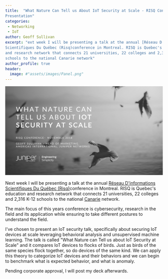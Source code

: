 ```yaml
---
title:  "What Nature Can Tell us About IoT Security at Scale - RISQ Conference
Presentation"
categories:
 - Networking
 - IoT
author: Geoff Sullivan
excerpt: "ext week I will be presenting a talk at the annual [Réseau D'informations
Scientifiques Du Québec (Risq)conference in Montreal. RISQ is Quebec's education
and research network that connects 21 universities, 22 colleges and 2,316 K-12
schools to the national Canarie network"
author_profile: true
header:
  image: #"assets/images/Panel.png"
---
```

![RISQ](/assets/images/risq.png "RISQ")

Next week I will be presenting a talk at the annual [Réseau D'informations
Scientifiques Du Québec (Risq)](http://colloque.risq.quebec)conference in
Montreal. RISQ is Quebec's education and research network that connects 21
universities, 22 colleges and 2,316 K-12 schools to the national
[Canarie](https://www.canarie.ca/) network.

The main focus of this years conference is cybersecurity, research in the field
and its application while ensuring to take different postures to understand the
field.

I've chosen to present an IoT security talk, specifically about securing
IoT devices at scale leveraging behavioral analysis and unsupervised machine
learning. The talk is called "What Nature can Tell us about IoT Security at
Scale" and it compares IoT devices to flocks of birds. Just as birds of the same
species flock together, so do devices of the same kind. We can apply this theory
to categorize IoT devices and their behaviors and we can begin to benchmark what
is expected behavior, and what is anomaly.

Pending corporate approval, I will post my deck afterwards.

